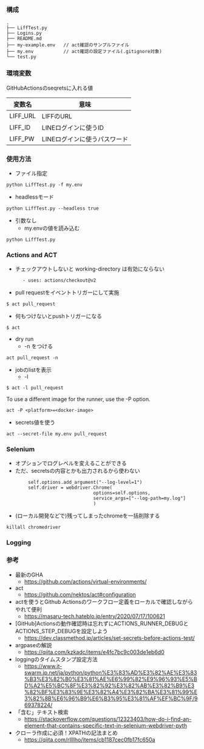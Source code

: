 ### 構成

```
.
├── LiffTest.py
├── Logins.py
├── README.md
├── my-example.env   // act確認のサンプルファイル
├── my.env           // act確認の設定ファイル(.gitignore対象)
└── test.py
```

### 環境変数
GitHubActionsのseqretsに入れる値

|  変数名  |             意味             |
| -------- | ---------------------------- |
| LIFF_URL | LIFFのURL                    |
| LIFF_ID  | LINEログインに使うID         |
| LIFF_PW  | LINEログインに使うパスワード |

### 使用方法

* ファイル指定

```
python LiffTest.py -f my.env
```

* headlessモード

```
python LiffTest.py --headless true
```


* 引数なし
    * my.envの値を読み込む

```
python LiffTest.py

```

### Actions and ACT

* チェックアウトしないと working-directory は有効にならない

```
      - uses: actions/checkout@v2
```

* pull requestをイベントトリガーにして実施

```
$ act pull_request
```

* 何もつけないとpushトリガーになる

```
$ act
```

* dry run
    * -n をつける

```
act pull_request -n
```

* jobのlistを表示
    * -l 

```
$ act -l pull_request
```

To use a different image for the runner, use the -P option.

```
act -P <platform>=<docker-image>
```

* secrets値を使う

```
act --secret-file my.env pull_request
```

### Selenium

* オプションでログレベルを変えることができる
* ただ、secretsの内容とかも出力されるから使わない

```
        self.options.add_argument("--log-level=1")
        self.driver = webdriver.Chrome(
                                options=self.options,
                                service_args=["--log-path=my.log"]
                                )
```

* (ローカル開発などで)残ってしまったchromeを一括削除する

```
killall chromedriver
```

### Logging



### 参考
* 最新のGHA
    * https://github.com/actions/virtual-environments/
* act
    * https://github.com/nektos/act#configuration
* actを使うとGithub Actionsのワークフロー定義をローカルで確認しながらやれて便利
    * https://masaru-tech.hateblo.jp/entry/2020/07/17/100621
* [GitHub]Actionsの動作確認時は忘れずにACTIONS_RUNNER_DEBUGとACTIONS_STEP_DEBUGを設定しよう
    * https://dev.classmethod.jp/articles/set-secrets-before-actions-test/
* argpaseの解説
    * https://qiita.com/kzkadc/items/e4fc7bc9c003de1eb6d0
* loggingのタイムスタンプ設定方法
    * https://www.it-swarm.jp.net/ja/python/python%E3%83%AD%E3%82%AE%E3%83%B3%E3%82%B0%E3%81%AE%E6%99%82%E9%96%93%E5%BD%A2%E5%BC%8F%E3%82%92%E3%82%AB%E3%82%B9%E3%82%BF%E3%83%9E%E3%82%A4%E3%82%BA%E3%81%99%E3%82%8B%E6%96%B9%E6%B3%95%E3%81%AF%EF%BC%9F/969378224/
* 「含む」テキスト検索
    * https://stackoverflow.com/questions/12323403/how-do-i-find-an-element-that-contains-specific-text-in-selenium-webdriver-pyth
* クローラ作成に必須！XPATHの記法まとめ
    * https://qiita.com/rllllho/items/cb1187cec0fb17fc650a
